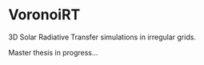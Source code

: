 # VoronoiRT
3D Solar Radiative Transfer simulations in irregular grids. 

Master thesis in progress...
